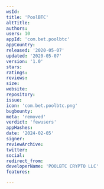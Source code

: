 ```yaml
---
wsId: 
title: 'PoolBTC'
altTitle: 
authors: 
users: 10
appId: 'com.bet.poolbtc'
appCountry: 
released: '2020-05-07'
updated: '2020-05-07'
version: '1.0'
stars: 
ratings: 
reviews: 
size: 
website: 
repository: 
issue: 
icon: 'com.bet.poolbtc.png'
bugbounty: 
meta: 'removed'
verdict: 'fewusers'
appHashes: 
date: '2024-02-05'
signer: 
reviewArchive: 
twitter: 
social: 
redirect_from: 
developerName: 'POOLBTC CRYPTO LLC'
features: 

---
```


